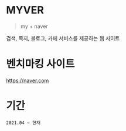 # MYVER
> my + naver

검색, 쪽지, 블로그, 카페 서비스를 제공하는 웹 사이트

# 벤치마킹 사이트
https://naver.com

# 기간
```2021.04 ~ 현재```
<!--
# 진행도
- 검색 ```0%```
- 쪽지 ```60%```
- 블로그 ```50%```
- 카페 ```0%```
-->
